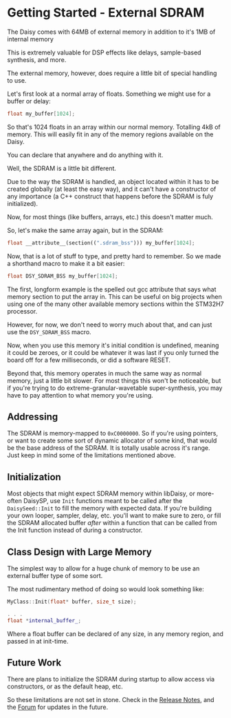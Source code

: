 # Getting Started - External SDRAM

The Daisy comes with 64MB of external memory in addition to it's 1MB of internal memory

This is extremely valuable for DSP effects like delays, sample-based synthesis, and more.

The external memory, however, does require a little bit of special handling to use.

Let's first look at a normal array of floats. Something we might use for a buffer or delay:

```cpp
float my_buffer[1024];
```

So that's 1024 floats in an array within our normal memory. Totalling 4kB of memory. This will easily fit in any of the memory regions available on the Daisy.

You can declare that anywhere and do anything with it.

Well, the SDRAM is a little bit different.

Due to the way the SDRAM is handled, an object located within it has to be created globally (at least the easy way), and it can't have a constructor of any importance (a C++ construct that happens before the SDRAM is fuly initialized).

Now, for most things (like buffers, arrays, etc.) this doesn't matter much.

So, let's make the same array again, but in the SDRAM:

```cpp
float __attribute__(section((".sdram_bss"))) my_buffer[1024];
```

Now, that is a lot of stuff to type, and pretty hard to remember. So we made a shorthand macro to make it a bit easier:

```cpp
float DSY_SDRAM_BSS my_buffer[1024];
```

The first, longform example is the spelled out gcc attribute that says what memory section to put the array in. This can be useful on big projects when using one of the many other available memory sections within the STM32H7 processor.

However, for now, we don't need to worry much about that, and can just use the `DSY_SDRAM_BSS` macro.

Now, when you use this memory it's initial condition is undefined, meaning it could be zeroes, or it could be whatever it was last if you only turned the board off for a few milliseconds, or did a software RESET.

Beyond that, this memory operates in much the same way as normal memory, just a little bit slower. For most things this won't be noticeable, but if you're trying to do extreme-granular-wavetable super-synthesis, you may have to pay attention to what memory you're using.

## Addressing

The SDRAM is memory-mapped to `0xC0000000`. So if you're using pointers, or want to create some sort of dynamic allocator of some kind, that would be the base address of the SDRAM. It is totally usable across it's range. Just keep in mind some of the limitations mentioned above.

## Initialization

Most objects that might expect SDRAM memory within libDaisy, or more-often DaisySP, use `Init` functions meant to be called after the `DaisySeed::Init` to fill the memory with expected data. If you're building your own looper, sampler, delay, etc. you'll want to make sure to zero, or fill the SDRAM allocated buffer _after_ within a function that can be called from the Init function instead of during a constructor.

## Class Design with Large Memory

The simplest way to allow for a huge chunk of memory to be use an external buffer type of some sort.

The most rudimentary method of doing so would look something like:

```cpp
MyClass::Init(float* buffer, size_t size);

. . .
float *internal_buffer_;
```

Where a float buffer can be declared of any size, in any memory region, and passed in at init-time.

## Future Work

There are plans to initialize the SDRAM during startup to allow access via constructors, or as the default heap, etc.

So these limitations are not set in stone. Check in the [Release Notes](https://github.com/electro-smith/libDaisy/releases), and the [Forum](https://forum.electro-smith.com) for updates in the future.
